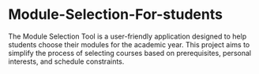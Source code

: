 # Module-Selection-For-students
The Module Selection Tool is a user-friendly application designed to help students choose their modules for the academic year. This project aims to simplify the process of selecting courses based on prerequisites, personal interests, and schedule constraints.

